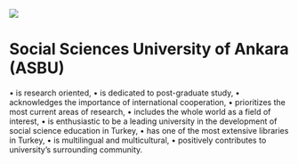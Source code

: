 ![](https://www.asbu.edu.tr/sites/anasayfa.asbu.edu.tr/files/gva-sliderlayer-upload/tarihce2-2pxttz.jpg)

# Social Sciences University of Ankara (ASBU)

• is research oriented,
• is dedicated to post-graduate study,
• acknowledges the importance of international cooperation,
• prioritizes the most current areas of research,
• includes the whole world as a field of interest,
• is enthusiastic to be a leading university in the development of social science education in Turkey,
• has one of the most extensive libraries in Turkey,
• is multilingual and multicultural,
• positively contributes to university’s surrounding community.